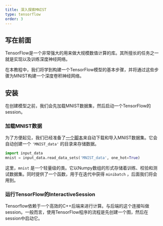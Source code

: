 ```yaml
---
title: 深入探索MNIST
type: tensorflow
order: 3
---
```


## 写在前面
TensorFlow是一个非常强大的用来做大规模数值计算的库。其所擅长的任务之一就是实现以及训练深度神经网络。

在本教程中，我们将学到构建一个TensorFlow模型的基本步骤，并将通过这些步骤为MNIST构建一个深度卷积神经网络。

## 安装
在创建模型之前，我们会先加载MNIST数据集，然后启动一个TensorFlow的session。

### 加载MNIST数据

为了方便起见，我们已经准备了[一个脚本](https://raw.githubusercontent.com/tensorflow/tensorflow/master/tensorflow/examples/tutorials/mnist/input_data.py)来自动下载和导入MNIST数据集。它会自动创建一个 `'MNIST_data'` 的目录来存储数据。

``` python
import input_data
mnist = input_data.read_data_sets('MNIST_data', one_hot=True)
```

这里，`mnist` 是一个轻量级的类。它以Numpy数组的形式存储着训练、校验和测试数据集。同时提供了一个函数，用于在迭代中获得 `minibatch` ，后面我们将会用到。

### 运行TensorFlow的InteractiveSession

Tensorflow依赖于一个高效的C++后端来进行计算。与后端的这个连接叫做session。一般而言，使用TensorFlow程序的流程是先创建一个图，然后在session中启动它。


